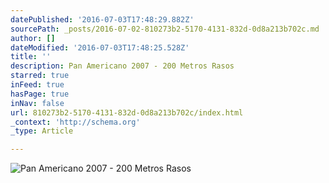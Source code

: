 ```yaml
---
datePublished: '2016-07-03T17:48:29.882Z'
sourcePath: _posts/2016-07-02-810273b2-5170-4131-832d-0d8a213b702c.md
author: []
dateModified: '2016-07-03T17:48:25.528Z'
title: ''
description: Pan Americano 2007 - 200 Metros Rasos
starred: true
inFeed: true
hasPage: true
inNav: false
url: 810273b2-5170-4131-832d-0d8a213b702c/index.html
_context: 'http://schema.org'
_type: Article

---
```

![Pan Americano 2007 - 200 Metros Rasos](https://the-grid-user-content.s3-us-west-2.amazonaws.com/e09a38a8-9194-492d-b524-a0a8d085e492.jpg)